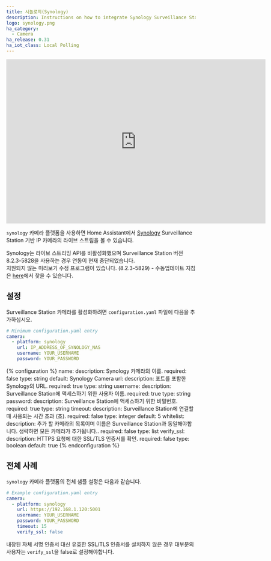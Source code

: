 ```yaml
---
title: 시놀로지(Synology)
description: Instructions on how to integrate Synology Surveillance Station cameras within Home Assistant.
logo: synology.png
ha_category:
  - Camera
ha_release: 0.31
ha_iot_class: Local Polling
---
```


<iframe width="690" height="437" src="https://www.youtube.com/embed/GmpP52yG0S8" frameborder="0" allow="accelerometer; autoplay; encrypted-media; gyroscope; picture-in-picture" allowfullscreen></iframe>

`synology` 카메라 플랫폼을 사용하면 Home Assistant에서 [Synology](https://www.synology.com/) Surveillance Station 기반 IP 카메라의 라이브 스트림을 볼 수 있습니다.

<div class='note'>

Synology는 라이브 스트리밍 API를 비활성화했으며 Surveillance Station 버전 8.2.3-5828을 사용하는 경우 연동이 현재 중단되었습니다.  
지원되지 않는 미리보기 수정 프로그램이 있습니다. (8.2.3-5829) - 수동업데이트 지침은 [here](https://www.vcloudinfo.com/2019/04/how-to-manually-upgrade-your-synology-surveillance-system-firmware.html)에서 찾을 수 있습니다.

</div>

## 설정

Surveillance Station 카메라를 활성화하려면 `configuration.yaml` 파일에 다음을 추가하십시오.

```yaml
# Minimum configuration.yaml entry
camera:
  - platform: synology
    url: IP_ADDRESS_OF_SYNOLOGY_NAS
    username: YOUR_USERNAME
    password: YOUR_PASSWORD
```

{% configuration %}
name:
  description: Synology 카메라의 이름.
  required: false
  type: string
  default: Synology Camera
url:
  description: 포트를 포함한 Synology의 URL.
  required: true
  type: string
username:
  description: Surveillance Station에 액세스하기 위한 사용자 이름.
  required: true
  type: string
password:
  description: Surveillance Station에 액세스하기 위한 비밀번호.
  required: true
  type: string
timeout:
  description: Surveillance Station에 연결할 때 사용되는 시간 초과 (초).
  required: false
  type: integer
  default: 5
whitelist:
  description: 추가 할 카메라의 목록이며 이름은 Surveillance Station과 동일해야합니다. 생략하면 모든 카메라가 추가됩니다..
  required: false
  type: list
verify_ssl:
  description: HTTPS 요청에 대한 SSL/TLS 인증서를 확인.
  required: false
  type: boolean
  default: true
{% endconfiguration %}

## 전쳬 사례

`synology` 카메라 플랫폼의 전체 샘플 설정은 다음과 같습니다.

```yaml
# Example configuration.yaml entry
camera:
  - platform: synology
    url: https://192.168.1.120:5001
    username: YOUR_USERNAME
    password: YOUR_PASSWORD
    timeout: 15
    verify_ssl: false
```

<div class='note'>

내장된 자체 서명 인증서 대신 유효한 SSL/TLS 인증서를 설치하지 않은 경우 대부분의 사용자는 `verify_ssl`을 false로 설정해야합니다.

</div>
